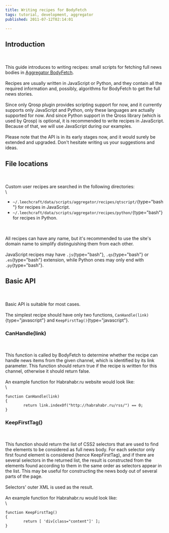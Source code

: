 ```yaml
---
title: Writing recipes for BodyFetch
tags: tutorial, development, aggregator
published: 2011-07-12T02:14:01

---
```


Introduction
------------

\
\
This guide introduces to writing recipes: small scripts for fetching
full news bodies in [Aggregator
BodyFetch](/plugins-aggregator-bodyfetch).\
\
Recipes are usually written in JavaScript or Python, and they contain
all the required information and, possibly, algorithms for BodyFetch to
get the full news stories.\
\
Since only Qrosp plugin provides scripting support for now, and it
currently supports only JavaScript and Python, only these languages are
actually supported for now. And since Python support in the Qross
library (which is used by Qrosp) is optional, it is recommended to write
recipes in JavaScript. Because of that, we will use JavaScript during
our examples.\
\
Please note that the API is in its early stages now, and it would surely
be extended and upgraded. Don't hesitate writing us your suggestions and
ideas.

File locations
--------------

\
\
Custom user recipes are searched in the following directories:\
\

-   `~/.leechcraft/data/scripts/aggregator/recipes/qtscript/`{type="bash"}
    for recipes in JavaScript.
-   `~/.leechcraft/data/scripts/aggregator/recipes/python/`{type="bash"}
    for recipes in Python.

\
\
All recipes can have any name, but it's recommended to use the site's
domain name to simplify distinguishing them from each other.\
\
JavaScript recipes may have `.js`{type="bash"}, `.qs`{type="bash"} or
`.es`{type="bash"} extension, while Python ones may only end with
`.py`{type="bash"}.

Basic API
---------

\
\
Basic API is suitable for most cases.\
\
The simplest recipe should have only two functions,
`CanHandle(link)`{type="javascript"} and
`KeepFirstTag()`{type="javascript"}.

### CanHandle(link)

\
\
This function is called by BodyFetch to determine whether the recipe can
handle news items from the given channel, which is identified by its
link parameter. This function should return true if the recipe is
written for this channel, otherwise it should return false.\
\
An example function for Habrahabr.ru website would look like:\
\

``` {type="javascript"}
function CanHandle(link)
{
        return link.indexOf("http://habrahabr.ru/rss/") == 0;
}
```

### KeepFirstTag()

\
\
This function should return the list of CSS2 selectors that are used to
find the elements to be considered as full news body. For each selector
only first found element is considered (hence Keep*First*Tag), and if
there are several selectors in the returned list, the result is
constructed from the elements found according to them in the same order
as selectors appear in the list. This may be useful for constructing the
news body out of several parts of the page.\
\
Selectors' outer XML is used as the result.\
\
An example function for Habrahabr.ru would look like:\
\

``` {type="javascript"}
function KeepFirstTag()
{
        return [ 'div[class="content"]' ];
}
```